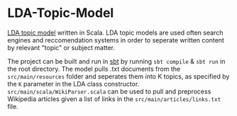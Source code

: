 # LDA-Topic-Model


[LDA topic model](https://en.wikipedia.org/wiki/Latent_Dirichlet_allocation) written in Scala. LDA topic models are
used often search engines and reccomendation systems in order to seperate written content by relevant "topic" or subject matter.

The project can be built and run in [sbt](https://www.scala-sbt.org/) by running ``sbt compile`` & ``sbt run``
in the root directory. The model pulls .txt documents from the ``src/main/resources`` folder and seperates them 
into K topics, as specified by the ``K`` parameter in the LDA class constructor. ``src/main/scala/WikiParser.scala`` 
can be used to pull and preprocess Wikipedia articles given a list of links in the ``src/main/articles/links.txt`` 
file. 
